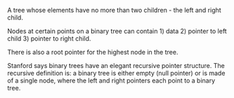 A tree whose elements have no more than two children - the left and right child.

Nodes at certain points on a binary tree can contain 1) data 2) pointer to left child 3) pointer to right child.

There is also a root pointer for the highest node in the tree.

Stanford says binary trees have an elegant recursive pointer structure. The recursive definition is: a binary tree is either empty (null pointer) or is made of a single node, where the left and right pointers each point to a binary tree.